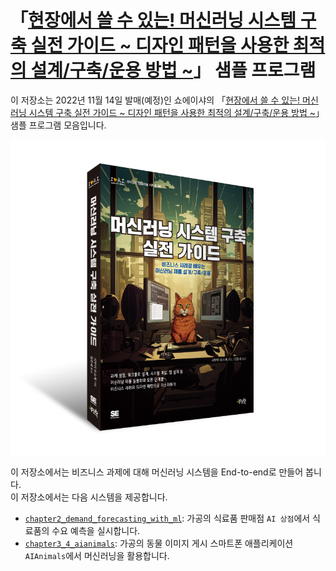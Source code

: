 # 「[현장에서 쓸 수 있는! 머신러닝 시스템 구축 실전 가이드 ~ 디자인 패턴을 사용한 최적의 설계/구축/운용 방법 ~](https://www.amazon.co.jp/%E7%8F%BE%E5%A0%B4%E3%81%A7%E4%BD%BF%E3%81%88%E3%82%8B-%E6%A9%9F%E6%A2%B0%E5%AD%A6%E7%BF%92%E3%82%B7%E3%82%B9%E3%83%86%E3%83%A0%E6%A7%8B%E7%AF%89%E5%AE%9F%E8%B7%B5%E3%82%AC%E3%82%A4%E3%83%89-%E3%83%87%E3%82%B6%E3%82%A4%E3%83%B3%E3%83%91%E3%82%BF%E3%83%BC%E3%83%B3%E3%82%92%E5%88%A9%E7%94%A8%E3%81%97%E3%81%9F%E6%9C%80%E9%81%A9%E3%81%AA%E8%A8%AD%E8%A8%88%E3%83%BB%E6%A7%8B%E7%AF%89%E3%83%BB%E9%81%8B%E7%94%A8%E6%89%8B%E6%B3%95-%E6%BE%81%E4%BA%95-%E9%9B%84%E4%BB%8B/dp/4798173401?&linkCode=ll1&tag=shibuiyusuke-22&linkId=6c46b03d1099edcb61988f6b37247ed8&language=ja_JP&ref_=as_li_ss_tl)」 샘플 프로그램

이 저장소는 2022년 11월 14일 발매(예정)인 쇼에이샤의 「[현장에서 쓸 수 있는! 머신러닝 시스템 구축 실전 가이드 ~ 디자인 패턴을 사용한 최적의 설계/구축/운용 방법 ~](https://www.amazon.co.jp/%E7%8F%BE%E5%A0%B4%E3%81%A7%E4%BD%BF%E3%81%88%E3%82%8B-%E6%A9%9F%E6%A2%B0%E5%AD%A6%E7%BF%92%E3%82%B7%E3%82%B9%E3%83%86%E3%83%A0%E6%A7%8B%E7%AF%89%E5%AE%9F%E8%B7%B5%E3%82%AC%E3%82%A4%E3%83%89-%E3%83%87%E3%82%B6%E3%82%A4%E3%83%B3%E3%83%91%E3%82%BF%E3%83%BC%E3%83%B3%E3%82%92%E5%88%A9%E7%94%A8%E3%81%97%E3%81%9F%E6%9C%80%E9%81%A9%E3%81%AA%E8%A8%AD%E8%A8%88%E3%83%BB%E6%A7%8B%E7%AF%89%E3%83%BB%E9%81%8B%E7%94%A8%E6%89%8B%E6%B3%95-%E6%BE%81%E4%BA%95-%E9%9B%84%E4%BB%8B/dp/4798173401?&linkCode=ll1&tag=shibuiyusuke-22&linkId=6c46b03d1099edcb61988f6b37247ed8&language=ja_JP&ref_=as_li_ss_tl)」샘플 프로그램 모음입니다.</br>

![img](./image/cover.png)

이 저장소에서는 비즈니스 과제에 대해 머신러닝 시스템을 End-to-end로 만들어 봅니다.</br>
이 저장소에서는 다음 시스템을 제공합니다.

- [`chapter2_demand_forecasting_with_ml`](./chapter2_demand_forecasting_with_ml): 가공의 식료품 판매점 `AI 상점`에서 식료품의 수요 예측을 실시합니다.
- [`chapter3_4_aianimals`](./chapter3_4_aianimals): 가공의 동물 이미지 게시 스마트폰 애플리케이션 `AIAnimals`에서 머신러닝을 활용합니다.

